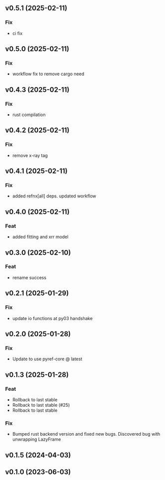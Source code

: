 ## v0.5.1 (2025-02-11)

### Fix

- ci fix

## v0.5.0 (2025-02-11)

### Fix

- workflow fix to remove cargo need

## v0.4.3 (2025-02-11)

### Fix

- rust compilation

## v0.4.2 (2025-02-11)

### Fix

- remove x-ray tag

## v0.4.1 (2025-02-11)

### Fix

- added refnx[all] deps. updated workflow

## v0.4.0 (2025-02-11)

### Feat

- added fitting and xrr model

## v0.3.0 (2025-02-10)

### Feat

- rename success

## v0.2.1 (2025-01-29)

### Fix

- update io functions at py03 handshake

## v0.2.0 (2025-01-28)

### Fix

- Update to use pyref-core @ latest

## v0.1.3 (2025-01-28)

### Feat

- Rollback to last stable
- Rollback to last stable (#25)
- Rollback to last stable

### Fix

- Bumped rust backend version and fixed new bugs. Discovered bug with unwrapping LazyFrame

## v0.1.5 (2024-04-03)

## v0.1.0 (2023-06-03)
